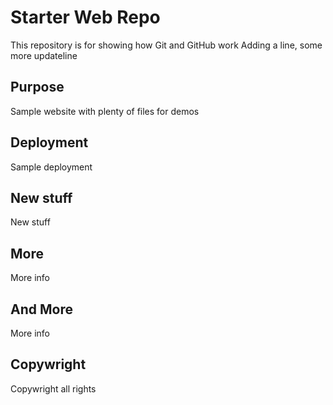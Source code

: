 # Starter Web Repo

This repository is for showing how Git and GitHub work
Adding a line, some more
updateline

## Purpose

Sample website with plenty of files for demos

## Deployment

Sample deployment

## New stuff

New stuff

## More

More info

## And More

More info

## Copywright

Copywright all rights